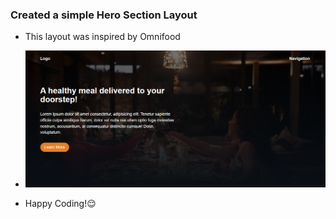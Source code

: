 ### Created a simple Hero Section Layout
- This layout was inspired by Omnifood

- ![screenshot](/Assets/Screenshot%202022-04-27%20022026.png)
- Happy Coding!😌